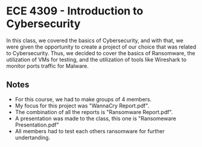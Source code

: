 # ECE 4309 - Introduction to Cybersecurity
In this class, we covered the basics of Cybersecurity, and with that, we were given the opportunity to create a project of our choice that was related to Cybersecurity. Thus, we decided to cover the basics of Ransomware, the utilization of VMs for testing, and the utilization of tools like Wireshark to monitor ports traffic for Malware.

## Notes
- For this course, we had to make groups of 4 members.
- My focus for this project was "WannaCry Report.pdf".
- The combination of all the reports is "Ransomware Report.pdf".
- A presentation was made to the class, this one is "Ransomeware Presentation.pdf"
- All members had to test each others ransomware for further undertanding.
